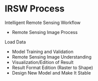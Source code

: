 # IRSW Process
Intelligent Remote Sensing Workflow

* Remote Sensing Image Process

Load Data


* Model Training and Validation
* Remote Sensing Image Understanding
* Visualization/Edition of Result
* Result Format Edition (Raster to Shape)
* Design New Model and Make It Stable